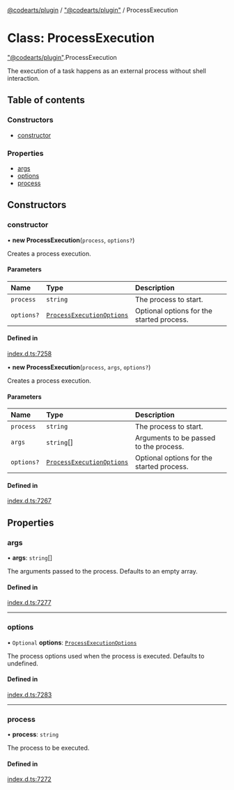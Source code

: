 [@codearts/plugin](../README.md) / ["@codearts/plugin"](../modules/_codearts_plugin_.md) / ProcessExecution

# Class: ProcessExecution

["@codearts/plugin"](../modules/_codearts_plugin_.md).ProcessExecution

The execution of a task happens as an external process
without shell interaction.

## Table of contents

### Constructors

- [constructor](codearts_plugin_.ProcessExecution.md#constructor)

### Properties

- [args](codearts_plugin_.ProcessExecution.md#args)
- [options](codearts_plugin_.ProcessExecution.md#options)
- [process](codearts_plugin_.ProcessExecution.md#process)

## Constructors

### constructor

• **new ProcessExecution**(`process`, `options?`)

Creates a process execution.

#### Parameters

| Name | Type | Description |
| :------ | :------ | :------ |
| `process` | `string` | The process to start. |
| `options?` | [`ProcessExecutionOptions`](../interfaces/codearts_plugin_.ProcessExecutionOptions.md) | Optional options for the started process. |

#### Defined in

[index.d.ts:7258](https://github.com/huaweicloud/cloudide-plugin-api/blob/a055dd0/index.d.ts#L7258)

• **new ProcessExecution**(`process`, `args`, `options?`)

Creates a process execution.

#### Parameters

| Name | Type | Description |
| :------ | :------ | :------ |
| `process` | `string` | The process to start. |
| `args` | `string`[] | Arguments to be passed to the process. |
| `options?` | [`ProcessExecutionOptions`](../interfaces/codearts_plugin_.ProcessExecutionOptions.md) | Optional options for the started process. |

#### Defined in

[index.d.ts:7267](https://github.com/huaweicloud/cloudide-plugin-api/blob/a055dd0/index.d.ts#L7267)

## Properties

### args

• **args**: `string`[]

The arguments passed to the process. Defaults to an empty array.

#### Defined in

[index.d.ts:7277](https://github.com/huaweicloud/cloudide-plugin-api/blob/a055dd0/index.d.ts#L7277)

___

### options

• `Optional` **options**: [`ProcessExecutionOptions`](../interfaces/codearts_plugin_.ProcessExecutionOptions.md)

The process options used when the process is executed.
Defaults to undefined.

#### Defined in

[index.d.ts:7283](https://github.com/huaweicloud/cloudide-plugin-api/blob/a055dd0/index.d.ts#L7283)

___

### process

• **process**: `string`

The process to be executed.

#### Defined in

[index.d.ts:7272](https://github.com/huaweicloud/cloudide-plugin-api/blob/a055dd0/index.d.ts#L7272)

